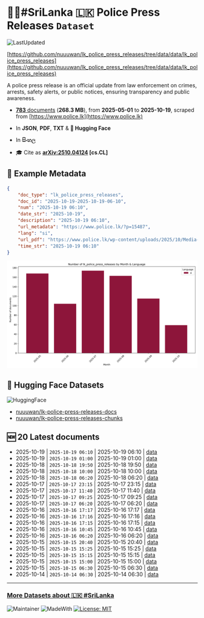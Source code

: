 # 👮‍♂️#SriLanka 🇱🇰 Police Press Releases `Dataset`

![LastUpdated](https://img.shields.io/badge/last_updated-2025--10--19_16:19:07-green)

[https://github.com/nuuuwan/lk_police_press_releases/tree/data/data/lk_police_press_releases](https://github.com/nuuuwan/lk_police_press_releases/tree/data/data/lk_police_press_releases)

A police press release is an official update from law enforcement on crimes, arrests, safety alerts, or public notices, ensuring transparency and public awareness.

- [**783** documents](https://github.com/nuuuwan/lk_police_press_releases/tree/data/data/lk_police_press_releases) (**268.3 MB**), from **2025-05-01** to **2025-10-19**, scraped from [https://www.police.lk](https://www.police.lk)

- In **JSON**, **PDF**, **TXT** & **🤗 Hugging Face**

- In **සිංහල**

- 🎓 Cite as **[arXiv:2510.04124](https://arxiv.org/abs/2510.04124) [cs.CL]**

## 📝 Example Metadata

```json
{
    "doc_type": "lk_police_press_releases",
    "doc_id": "2025-10-19-2025-10-19-06-10",
    "num": "2025-10-19 06:10",
    "date_str": "2025-10-19",
    "description": "2025-10-19 06:10",
    "url_metadata": "https://www.police.lk/?p=15487",
    "lang": "si",
    "url_pdf": "https://www.police.lk/wp-content/uploads/2025/10/Media-on-2025.10.19-at-0610-_compressed.pdf",
    "time_str": "2025-10-19 06:10"
}
```

![Chart](https://raw.githubusercontent.com/nuuuwan/lk_police_press_releases/refs/heads/data/data/lk_police_press_releases/docs_by_month_and_lang.png)

## 🤗 Hugging Face Datasets

![HuggingFace](https://img.shields.io/badge/-HuggingFace-FDEE21?style=for-the-badge&logo=HuggingFace)

- [nuuuwan/lk-police-press-releases-docs](https://huggingface.co/datasets/nuuuwan/lk-police-press-releases-docs)
- [nuuuwan/lk-police-press-releases-chunks](https://huggingface.co/datasets/nuuuwan/lk-police-press-releases-chunks)

## 🆕 20 Latest documents

- 2025-10-19 | `2025-10-19 06:10` | 2025-10-19 06:10 | [data](https://github.com/nuuuwan/lk_police_press_releases/tree/data/data/lk_police_press_releases/2020s/2025/2025-10-19-2025-10-19-06-10)
- 2025-10-19 | `2025-10-19 01:00` | 2025-10-19 01:00 | [data](https://github.com/nuuuwan/lk_police_press_releases/tree/data/data/lk_police_press_releases/2020s/2025/2025-10-19-2025-10-19-01-00)
- 2025-10-18 | `2025-10-18 19:50` | 2025-10-18 19:50 | [data](https://github.com/nuuuwan/lk_police_press_releases/tree/data/data/lk_police_press_releases/2020s/2025/2025-10-18-2025-10-18-19-50)
- 2025-10-18 | `2025-10-18 10:00` | 2025-10-18 10:00 | [data](https://github.com/nuuuwan/lk_police_press_releases/tree/data/data/lk_police_press_releases/2020s/2025/2025-10-18-2025-10-18-10-00)
- 2025-10-18 | `2025-10-18 06:20` | 2025-10-18 06:20 | [data](https://github.com/nuuuwan/lk_police_press_releases/tree/data/data/lk_police_press_releases/2020s/2025/2025-10-18-2025-10-18-06-20)
- 2025-10-17 | `2025-10-17 23:15` | 2025-10-17 23:15 | [data](https://github.com/nuuuwan/lk_police_press_releases/tree/data/data/lk_police_press_releases/2020s/2025/2025-10-17-2025-10-17-23-15)
- 2025-10-17 | `2025-10-17 11:40` | 2025-10-17 11:40 | [data](https://github.com/nuuuwan/lk_police_press_releases/tree/data/data/lk_police_press_releases/2020s/2025/2025-10-17-2025-10-17-11-40)
- 2025-10-17 | `2025-10-17 09:25` | 2025-10-17 09:25 | [data](https://github.com/nuuuwan/lk_police_press_releases/tree/data/data/lk_police_press_releases/2020s/2025/2025-10-17-2025-10-17-09-25)
- 2025-10-17 | `2025-10-17 06:20` | 2025-10-17 06:20 | [data](https://github.com/nuuuwan/lk_police_press_releases/tree/data/data/lk_police_press_releases/2020s/2025/2025-10-17-2025-10-17-06-20)
- 2025-10-16 | `2025-10-16 17:17` | 2025-10-16 17:17 | [data](https://github.com/nuuuwan/lk_police_press_releases/tree/data/data/lk_police_press_releases/2020s/2025/2025-10-16-2025-10-16-17-17)
- 2025-10-16 | `2025-10-16 17:16` | 2025-10-16 17:16 | [data](https://github.com/nuuuwan/lk_police_press_releases/tree/data/data/lk_police_press_releases/2020s/2025/2025-10-16-2025-10-16-17-16)
- 2025-10-16 | `2025-10-16 17:15` | 2025-10-16 17:15 | [data](https://github.com/nuuuwan/lk_police_press_releases/tree/data/data/lk_police_press_releases/2020s/2025/2025-10-16-2025-10-16-17-15)
- 2025-10-16 | `2025-10-16 10:45` | 2025-10-16 10:45 | [data](https://github.com/nuuuwan/lk_police_press_releases/tree/data/data/lk_police_press_releases/2020s/2025/2025-10-16-2025-10-16-10-45)
- 2025-10-16 | `2025-10-16 06:20` | 2025-10-16 06:20 | [data](https://github.com/nuuuwan/lk_police_press_releases/tree/data/data/lk_police_press_releases/2020s/2025/2025-10-16-2025-10-16-06-20)
- 2025-10-15 | `2025-10-15 20:40` | 2025-10-15 20:40 | [data](https://github.com/nuuuwan/lk_police_press_releases/tree/data/data/lk_police_press_releases/2020s/2025/2025-10-15-2025-10-15-20-40)
- 2025-10-15 | `2025-10-15 15:25` | 2025-10-15 15:25 | [data](https://github.com/nuuuwan/lk_police_press_releases/tree/data/data/lk_police_press_releases/2020s/2025/2025-10-15-2025-10-15-15-25)
- 2025-10-15 | `2025-10-15 15:15` | 2025-10-15 15:15 | [data](https://github.com/nuuuwan/lk_police_press_releases/tree/data/data/lk_police_press_releases/2020s/2025/2025-10-15-2025-10-15-15-15)
- 2025-10-15 | `2025-10-15 15:00` | 2025-10-15 15:00 | [data](https://github.com/nuuuwan/lk_police_press_releases/tree/data/data/lk_police_press_releases/2020s/2025/2025-10-15-2025-10-15-15-00)
- 2025-10-15 | `2025-10-15 06:30` | 2025-10-15 06:30 | [data](https://github.com/nuuuwan/lk_police_press_releases/tree/data/data/lk_police_press_releases/2020s/2025/2025-10-15-2025-10-15-06-30)
- 2025-10-14 | `2025-10-14 06:30` | 2025-10-14 06:30 | [data](https://github.com/nuuuwan/lk_police_press_releases/tree/data/data/lk_police_press_releases/2020s/2025/2025-10-14-2025-10-14-06-30)

---

### [More Datasets about 🇱🇰 #SriLanka](https://github.com/nuuuwan/lk_datasets)

![Maintainer](https://img.shields.io/badge/maintainer-nuuuwan-red)
![MadeWith](https://img.shields.io/badge/made_with-python-blue)
[![License: MIT](https://img.shields.io/badge/License-MIT-yellow.svg)](https://opensource.org/licenses/MIT)
